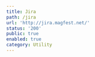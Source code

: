 ```yaml
---
title: Jira
path: /jira
url: 'http://jira.magfest.net/'
status: '200'
public: true
enabled: true
category: Utility
---
```

